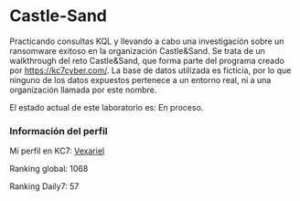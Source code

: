 # Castle-Sand

Practicando consultas KQL y llevando a cabo una investigación sobre un ransomware exitoso en la organización Castle&Sand.
Se trata de un walkthrough del reto Castle&Sand, que forma parte del programa creado por https://kc7cyber.com/. La base de datos utilizada es ficticia, por lo que ninguno de los datos expuestos pertenece a un entorno real, ni a una organización llamada por este nombre.

El estado actual de este laboratorio es: En proceso.


### Información del perfil
Mi perfil en KC7: [Vexariel](https://kc7cyber.com/profile/6c6f3508)

Ranking global: 1068

Ranking Daily7: 57
